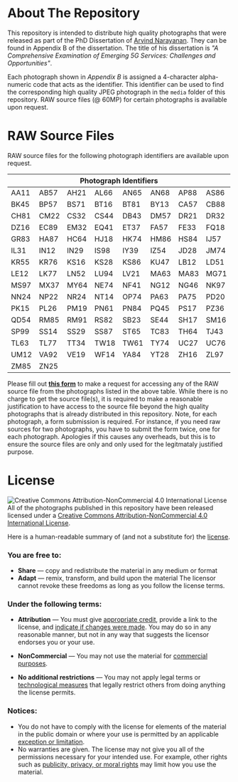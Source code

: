 # About The Repository

This repository is intended to distribute high quality photographs that were released as part of the PhD Dissertation of [Arvind Narayanan](https://arvindn.com). They can be found in Appendix B of the dissertation. The title of his dissertation is _"A Comprehensive Examination of Emerging 5G Services: Challenges and Opportunities"_. 

Each photograph shown in _Appendix B_ is assigned a 4-character alpha-numeric code that acts as the identifier. This identifier can be used to find the corresponding high quality JPEG photograph in the `media` folder of this repository. RAW source files (@ 60MP) for certain photographs is available upon request.  

# RAW Source Files
RAW source files for the following photograph identifiers are available upon request.

<table>
<thead>
  <tr>
    <th colspan="8">Photograph Identifiers</th>
  </tr>
</thead>
<tbody>
  <tr>
    <td>AA11</td>
    <td>AB57</td>
    <td>AH21</td>
    <td>AL66</td>
    <td>AN65</td>
    <td>AN68</td>
    <td>AP88</td>
    <td>AS86</td>
  </tr>
  <tr>
    <td>BK45</td>
    <td>BP57</td>
    <td>BS71</td>
    <td>BT16</td>
    <td>BT81</td>
    <td>BY13</td>
    <td>CA57</td>
    <td>CB88</td>
  </tr>
  <tr>
    <td>CH81</td>
    <td>CM22</td>
    <td>CS32</td>
    <td>CS44</td>
    <td>DB43</td>
    <td>DM57</td>
    <td>DR21</td>
    <td>DR32</td>
  </tr>
  <tr>
    <td>DZ16</td>
    <td>EC89</td>
    <td>EM32</td>
    <td>EQ41</td>
    <td>ET37</td>
    <td>FA57</td>
    <td>FE33</td>
    <td>FQ18</td>
  </tr>
  <tr>
    <td>GR83</td>
    <td>HA87</td>
    <td>HC64</td>
    <td>HJ18</td>
    <td>HK74</td>
    <td>HM86</td>
    <td>HS84</td>
    <td>IJ57</td>
  </tr>
  <tr>
    <td>IL31</td>
    <td>IN12</td>
    <td>IN29</td>
    <td>IS98</td>
    <td>IY39</td>
    <td>IZ54</td>
    <td>JD28</td>
    <td>JM74</td>
  </tr>
  <tr>
    <td>KR55</td>
    <td>KR76</td>
    <td>KS16</td>
    <td>KS28</td>
    <td>KS86</td>
    <td>KU47</td>
    <td>LB12</td>
    <td>LD51</td>
  </tr>
  <tr>
    <td>LE12</td>
    <td>LK77</td>
    <td>LN52</td>
    <td>LU94</td>
    <td>LV21</td>
    <td>MA63</td>
    <td>MA83</td>
    <td>MG71</td>
  </tr>
  <tr>
    <td>MS97</td>
    <td>MX37</td>
    <td>MY64</td>
    <td>NE74</td>
    <td>NF41</td>
    <td>NG12</td>
    <td>NG46</td>
    <td>NK97</td>
  </tr>
  <tr>
    <td>NN24</td>
    <td>NP22</td>
    <td>NR24</td>
    <td>NT14</td>
    <td>OP74</td>
    <td>PA63</td>
    <td>PA75</td>
    <td>PD20</td>
  </tr>
  <tr>
    <td>PK15</td>
    <td>PL26</td>
    <td>PM19</td>
    <td>PN61</td>
    <td>PN84</td>
    <td>PQ45</td>
    <td>PS17</td>
    <td>PZ36</td>
  </tr>
  <tr>
    <td>QD54</td>
    <td>RM85</td>
    <td>RM91</td>
    <td>RS82</td>
    <td>SB23</td>
    <td>SE44</td>
    <td>SH17</td>
    <td>SM16</td>
  </tr>
  <tr>
    <td>SP99</td>
    <td>SS14</td>
    <td>SS29</td>
    <td>SS87</td>
    <td>ST65</td>
    <td>TC83</td>
    <td>TH64</td>
    <td>TJ43</td>
  </tr>
  <tr>
    <td>TL63</td>
    <td>TL77</td>
    <td>TT34</td>
    <td>TW18</td>
    <td>TW61</td>
    <td>TY74</td>
    <td>UC27</td>
    <td>UC76</td>
  </tr>
  <tr>
    <td>UM12</td>
    <td>VA92</td>
    <td>VE19</td>
    <td>WF14</td>
    <td>YA84</td>
    <td>YT28</td>
    <td>ZH16</td>
    <td>ZL97</td>
  </tr>
  <tr>
    <td>ZM85</td>
    <td>ZN25</td>
    <td></td>
    <td></td>
    <td></td>
    <td></td>
    <td></td>
    <td></td>
  </tr>
</tbody>
</table>

Please fill out **[this form](https://forms.gle/Ndy72Rkpj3BGCSQa8)** to make a request for accessing any of the RAW source file from the photographs listed in the above table. While there is no charge to get the source file(s), it is required to make a reasonable justification to have access to the source file beyond the high quality photographs that is already distributed in this repository. Note, for each photograph, a form submission is required. For instance, if you need raw sources for two photographs, you have to submit the form twice, one for each photograph. Apologies if this causes any overheads, but this is to ensure the source files are only and only used for the legitmataly justified purpose.

# License

![Creative Commons Attribution-NonCommercial 4.0 International License](https://i.creativecommons.org/l/by-nc/4.0/88x31.png)
All of the photographs published in this repository have been released licensed under a [Creative Commons Attribution-NonCommercial 4.0 International License](https://creativecommons.org/licenses/by-nc/4.0/).  

Here is a human-readable summary of (and not a substitute for) the [license](https://creativecommons.org/licenses/by-nc/4.0/).

### You are free to:
-   **Share** — copy and redistribute the material in any medium or format
-   **Adapt** — remix, transform, and build upon the material
The licensor cannot revoke these freedoms as long as you follow the license terms.

### Under the following terms:

-   **Attribution** — You must give [appropriate credit](https://creativecommons.org/licenses/by-nc/4.0/#), provide a link to the license, and [indicate if changes were made](https://creativecommons.org/licenses/by-nc/4.0/#). You may do so in any reasonable manner, but not in any way that suggests the licensor endorses you or your use.
    
-   **NonCommercial** — You may not use the material for [commercial purposes](https://creativecommons.org/licenses/by-nc/4.0/#).

-   **No additional restrictions** — You may not apply legal terms or [technological measures](https://creativecommons.org/licenses/by-nc/4.0/#) that legally restrict others from doing anything the license permits.

### Notices:

-   You do not have to comply with the license for elements of the material in the public domain or where your use is permitted by an applicable [exception or limitation](https://creativecommons.org/licenses/by-nc/4.0/#).
-   No warranties are given. The license may not give you all of the permissions necessary for your intended use. For example, other rights such as [publicity, privacy, or moral rights](https://creativecommons.org/licenses/by-nc/4.0/#) may limit how you use the material.
